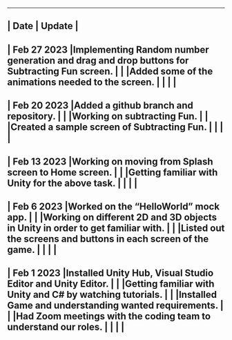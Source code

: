 -------------------------------------------------------------------------------------------------------------------
|     Date      |                                           Update                                                |
-------------------------------------------------------------------------------------------------------------------
| Feb 27 2023   |Implementing Random number generation and drag and drop buttons for Subtracting Fun screen.      |
|               |Added some of the animations needed to the screen.                                               |
|               |                                                                                                 |
-------------------------------------------------------------------------------------------------------------------
| Feb 20 2023   |Added a github branch and repository.                                                            |
|               |Working on subtracting Fun.                                                                      |
|               |Created a sample screen of Subtracting Fun.                                                      |
|               |                                                                                                 |
-------------------------------------------------------------------------------------------------------------------
| Feb 13 2023   |Working on moving from Splash screen to Home screen.                                             |
|               |Getting familiar with Unity for the above task.                                                  |
|               |                                                                                                 |
-------------------------------------------------------------------------------------------------------------------
| Feb 6 2023    |Worked on the “HelloWorld” mock app.                                                             |
|               |Working on different 2D and 3D objects in Unity in order to get familiar with.                   |
|               |Listed out the screens and buttons in each screen of the game.                                   |
|               |                                                                                                 |
-------------------------------------------------------------------------------------------------------------------
| Feb 1 2023    |Installed Unity Hub, Visual Studio Editor and Unity Editor.                                      |
|               |Getting familiar with Unity and C# by watching tutorials.                                        |
|               |Installed Game and understanding wanted requirements.                                            |
|               |Had Zoom meetings with the coding team to understand our roles.                                  |
|               |                                                                                                 |
-------------------------------------------------------------------------------------------------------------------
